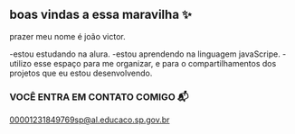 ## boas vindas a essa maravilha ✨

prazer meu nome é joão victor.

-estou estudando na alura.
-estou aprendendo na linguagem javaScripe.
-utilizo esse espaço para me organizar, e para o compartilhamentos dos projetos que eu estou desenvolvendo.

### VOCÊ ENTRA EM CONTATO COMIGO 📬 

00001231849769sp@al.educaco.sp.gov.br
